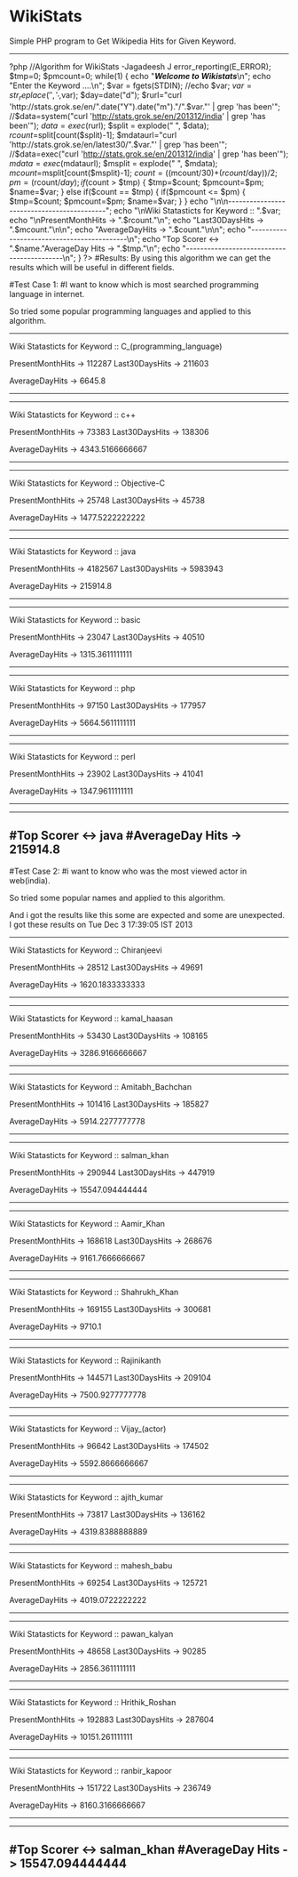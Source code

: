 WikiStats
=========

Simple PHP program to Get Wikipedia Hits for Given Keyword.


--------------------------------------------------------------------------------
?php
//Algorithm for WikiStats -Jagadeesh J
error_reporting(E_ERROR);
$tmp=0;
$pmcount=0;
while(1)
{
echo "***Welcome to Wikistats***\n";
echo "Enter the Keyword ....\n";
$var = fgets(STDIN);
//echo $var;
$var=str_replace(' ','_',$var);
$day=date("d");
$rurl="curl 'http://stats.grok.se/en/".date("Y").date("m")."/".$var."' | grep 'has been'";
//$data=system("curl 'http://stats.grok.se/en/201312/india' | grep 'has been'");
$data=exec($rurl);
$split = explode(" ", $data);
$rcount=$split[count($split)-1];
$mdataurl="curl 'http://stats.grok.se/en/latest30/".$var."' | grep 'has been'";
//$data=exec("curl 'http://stats.grok.se/en/201312/india' | grep 'has been'");
$mdata=exec($mdataurl);
$msplit = explode(" ", $mdata);
$mcount=$msplit[count($msplit)-1];
$count=(($mcount/30)+($rcount/$day))/2;
$pm=($rcount/$day);
if($count > $tmp)
{
$tmp=$count;
$pmcount=$pm;
$name=$var;
}
else if($count == $tmp)
{
        if($pmcount <= $pm)
        {
        $tmp=$count;
        $pmcount=$pm;
        $name=$var;
        }
}
echo "\n\n-------------------------------------------";
echo "\nWiki Statasticts for Keyword :: ".$var;
echo "\nPresentMonthHits -> ".$rcount."\n";
echo "Last30DaysHits   -> ".$mcount."\n\n";
echo "AverageDayHits   -> ".$count."\n\n";
echo "-------------------------------------------\n";
echo "Top Scorer     <-> ".$name."AverageDay Hits   -> ".$tmp."\n";
echo "-------------------------------------------\n";
}
?>
#Results:
By using this algorithm we can get the results which will be useful in different fields.

#Test Case 1: 
#I want to know which is most searched programming language in internet.

So tried some popular programming languages and applied to this algorithm.

-------------------------------------------
Wiki Statasticts for Keyword :: C_(programming_language)

PresentMonthHits -> 112287
Last30DaysHits   -> 211603

AverageDayHits   -> 6645.8

-------------------------------------------
-------------------------------------------
Wiki Statasticts for Keyword :: c++

PresentMonthHits -> 73383
Last30DaysHits   -> 138306

AverageDayHits   -> 4343.5166666667

-------------------------------------------
-------------------------------------------
Wiki Statasticts for Keyword :: Objective-C

PresentMonthHits -> 25748
Last30DaysHits   -> 45738

AverageDayHits   -> 1477.5222222222

-------------------------------------------
-------------------------------------------
Wiki Statasticts for Keyword :: java

PresentMonthHits -> 4182567
Last30DaysHits   -> 5983943

AverageDayHits   -> 215914.8

-------------------------------------------
-------------------------------------------
Wiki Statasticts for Keyword :: basic

PresentMonthHits -> 23047
Last30DaysHits   -> 40510

AverageDayHits   -> 1315.3611111111

-------------------------------------------
-------------------------------------------
Wiki Statasticts for Keyword :: php

PresentMonthHits -> 97150
Last30DaysHits   -> 177957

AverageDayHits   -> 5664.5611111111

-------------------------------------------
-------------------------------------------
Wiki Statasticts for Keyword :: perl

PresentMonthHits -> 23902
Last30DaysHits   -> 41041

AverageDayHits   -> 1347.9611111111

-------------------------------------------
-------------------------------------------
#Top Scorer     <-> java
#AverageDay Hits   -> 215914.8
-------------------------------------------



#Test Case 2: 
#i want to know who was the most viewed actor in web(india).

So tried some popular names and applied to this algorithm.

And i got the results like this some are expected and some are unexpected.
I got these results on Tue Dec  3 17:39:05 IST 2013


-------------------------------------------
Wiki Statasticts for Keyword :: Chiranjeevi

PresentMonthHits -> 28512
Last30DaysHits   -> 49691

AverageDayHits   -> 1620.1833333333

-------------------------------------------
-------------------------------------------
Wiki Statasticts for Keyword :: kamal_haasan

PresentMonthHits -> 53430
Last30DaysHits   -> 108165

AverageDayHits   -> 3286.9166666667

-------------------------------------------
-------------------------------------------
Wiki Statasticts for Keyword :: Amitabh_Bachchan

PresentMonthHits -> 101416
Last30DaysHits   -> 185827

AverageDayHits   -> 5914.2277777778

-------------------------------------------
-------------------------------------------
Wiki Statasticts for Keyword :: salman_khan

PresentMonthHits -> 290944
Last30DaysHits   -> 447919

AverageDayHits   -> 15547.094444444

-------------------------------------------
-------------------------------------------
Wiki Statasticts for Keyword :: Aamir_Khan

PresentMonthHits -> 168618
Last30DaysHits   -> 268676

AverageDayHits   -> 9161.7666666667

-------------------------------------------
-------------------------------------------
Wiki Statasticts for Keyword :: Shahrukh_Khan

PresentMonthHits -> 169155
Last30DaysHits   -> 300681

AverageDayHits   -> 9710.1

-------------------------------------------
-------------------------------------------
Wiki Statasticts for Keyword :: Rajinikanth

PresentMonthHits -> 144571
Last30DaysHits   -> 209104

AverageDayHits   -> 7500.9277777778

-------------------------------------------
-------------------------------------------
Wiki Statasticts for Keyword :: Vijay_(actor)

PresentMonthHits -> 96642
Last30DaysHits   -> 174502

AverageDayHits   -> 5592.8666666667

-------------------------------------------
-------------------------------------------
Wiki Statasticts for Keyword :: ajith_kumar

PresentMonthHits -> 73817
Last30DaysHits   -> 136162

AverageDayHits   -> 4319.8388888889

-------------------------------------------
-------------------------------------------
Wiki Statasticts for Keyword :: mahesh_babu

PresentMonthHits -> 69254
Last30DaysHits   -> 125721

AverageDayHits   -> 4019.0722222222

-------------------------------------------
-------------------------------------------
Wiki Statasticts for Keyword :: pawan_kalyan

PresentMonthHits -> 48658
Last30DaysHits   -> 90285

AverageDayHits   -> 2856.3611111111

-------------------------------------------
-------------------------------------------
Wiki Statasticts for Keyword :: Hrithik_Roshan

PresentMonthHits -> 192883
Last30DaysHits   -> 287604

AverageDayHits   -> 10151.261111111

-------------------------------------------
-------------------------------------------
Wiki Statasticts for Keyword :: ranbir_kapoor

PresentMonthHits -> 151722
Last30DaysHits   -> 236749

AverageDayHits   -> 8160.3166666667

-------------------------------------------
-------------------------------------------
#Top Scorer     <-> salman_khan
#AverageDay Hits   -> 15547.094444444
-------------------------------------------





